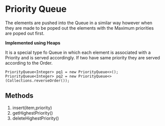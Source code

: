 # Priority Queue

The elements are pushed into the Queue in a similar way however when they are made to be poped out the elements with the Maximum priorities are poped out first.

**Implemented using Heaps**

It is a special type fo Queue in which each element is associated with a Priority and is served accordingly. If two have same priority they are served according to the Order.

```
PriorityQueue<Integer> pq1 = new PriorityQueue<>();
PriorityQueue<Integer> pq2 = new PriorityQueue<>(Collections.reverseOrder());
```

## Methods

1. insert(item,priority)
2. getHighestPriority()
3. deleteHighestPriority()